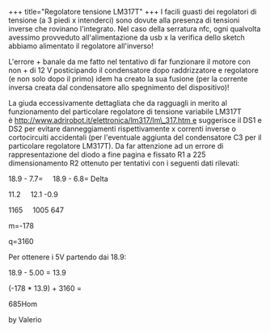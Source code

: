 +++
title="Regolatore tensione LM317T"
+++
I facili guasti dei regolatori di tensione (a 3 piedi x intenderci) sono
dovute alla presenza di tensioni inverse che rovinano l\'integrato. Nel
caso della serratura nfc, ogni qualvolta avessimo provveduto
all\'alimentazione da usb x la verifica dello sketch abbiamo alimentato
il regolatore all\'inverso!

L\'errore + banale da me fatto nel tentativo di far funzionare il motore
con non + di 12 V posticipando il condensatore dopo raddrizzatore e
regolatore (e non solo dopo il primo) idem ha creato la sua fusione (per
la corrente inversa creata dal condensatore allo spegnimento del
dispositivo)!

La giuda eccessivamente dettagliata che da ragguagli in merito al
funzionamento del particolare regolatore di tensione variabile LM317T
è http://www.adrirobot.it/elettronica/lm317/lm\_317.htm e suggerisce il
DS1 e DS2 per evitare danneggiamenti rispettivamente x correnti inverse
o cortocircuiti accidentali (per l\'eventuale aggiunta del condensatore
C3 per il particolare regolatore LM317T). Da far attenzione ad un errore
di rappresentazione del diodo a fine pagina e fissato R1 a 225
dimensionamento R2 ottenuto per tentativi con i seguenti dati rilevati:

18.9 - 7.7=     18.9 - 6.8= Delta

11.2     12.1 -0.9

1165     1005 647

m=-178

q=3160

Per ottenere i 5V partendo dai 18.9:

18.9 - 5.00 = 13.9

(-178 \* 13.9) + 3160 =

685Hom

by Valerio 